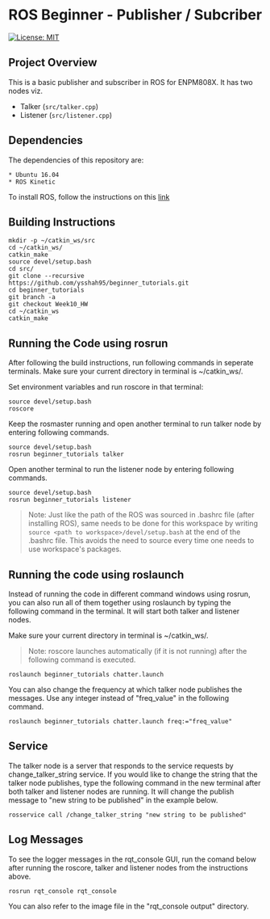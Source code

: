 # ROS Beginner - Publisher / Subcriber 
[![License: MIT](https://img.shields.io/badge/License-MIT-yellow.svg)](https://github.com/nr-parikh/beginner_tutorials/blob/master/LICENSE)

## Project Overview
This is a basic publisher and subscriber in ROS for ENPM808X. It has two nodes viz.
* Talker (`src/talker.cpp`)
* Listener (`src/listener.cpp`)

## Dependencies 
The dependencies of this repository are:
 ```
* Ubuntu 16.04
* ROS Kinetic
```

To install ROS, follow the instructions on this [link](http://wiki.ros.org/kinetic/Installation)

## Building Instructions
```
mkdir -p ~/catkin_ws/src
cd ~/catkin_ws/
catkin_make
source devel/setup.bash
cd src/
git clone --recursive https://github.com/ysshah95/beginner_tutorials.git
cd beginner_tutorials
git branch -a
git checkout Week10_HW
cd ~/catkin_ws
catkin_make
```

## Running the Code using rosrun
After following the build instructions, run following commands in seperate terminals. Make sure your current directory in terminal is ~/catkin_ws/.

Set environment variables and run roscore in that terminal: 
```
source devel/setup.bash
roscore
```

Keep the rosmaster running and open another terminal to run talker node by entering following commands.
```
source devel/setup.bash
rosrun beginner_tutorials talker
```

Open another terminal to run the listener node by entering following commands.
```
source devel/setup.bash
rosrun beginner_tutorials listener
```

>Note: Just like the path of the ROS was sourced in .bashrc file (after installing ROS), same needs to be done for this workspace by writing ```source <path to workspace>/devel/setup.bash``` at the end of the .bashrc file. This avoids the need to source every time one needs to use workspace's packages.

## Running the code using roslaunch
Instead of running the code in different command windows using rosrun, you can also run all of them together using roslaunch by typing the following command in the terminal. It will start both talker and listener nodes. 

Make sure your current directory in terminal is ~/catkin_ws/.

>Note: roscore launches automatically (if it is not running) after the following command is executed. 

```
roslaunch beginner_tutorials chatter.launch
```

You can also change the frequency at which talker node publishes the messages. Use any integer instead of "freq_value" in the following command.

```
roslaunch beginner_tutorials chatter.launch freq:="freq_value"
```

## Service
The talker node is a server that responds to the service requests by change_talker_string service. If you would like to change the string that the talker node publishes, type the following command in the new terminal after both talker and listener nodes are running. It will change the publish message to "new string to be published" in the example below. 

```
rosservice call /change_talker_string "new string to be published"
```

## Log Messages

To see the logger messages in the rqt_console GUI, run the comand below after running the roscore, talker and listener nodes from the instructions above.

```
rosrun rqt_console rqt_console
```
You can also refer to the image file in the "rqt_console output" directory. 

